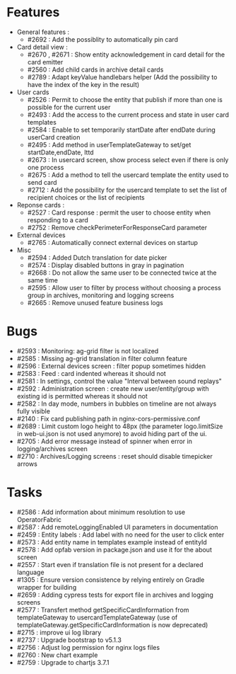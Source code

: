 # Features

- General features :
  * #2692 : Add the possiblity to automatically pin card 
- Card detail view :
  * #2670 , #2671 : Show entity acknowledgement in card detail for the card emitter
  * #2560 : Add child cards in archive detail cards
  * #2789 : Adapt keyValue handlebars helper (Add the possibility to have the index of the key in the result)
- User cards 
  * #2526 : Permit to choose the entity that publish if more than one is possible for the current user
  * #2493 : Add the access to the current process and state in user card templates
  * #2584 : Enable to set temporarily startDate after endDate during userCard creation
  * #2495 : Add method in userTemplateGateway to set/get startDate,endDate, lttd
  * #2673 : In usercard screen, show process select even if there is only one process
  * #2675 : Add a method to tell the usercard template the entity used to send card
  * #2712 : Add the possibility for the usercard template to set the list of recipient choices or the list of recipients
- Reponse cards : 
  * #2527 : Card response : permit the user to choose entity when responding to a card
  * #2752 : Remove checkPerimeterForResponseCard parameter 
- External devices
  * #2765 : Automatically connect external devices on startup
- Misc 
  * #2594 : Added Dutch translation for date picker
  * #2574 : Display disabled buttons in gray in pagination
  * #2668 : Do not allow the same user to be connected twice at the same time
  * #2595 : Allow user to filter by process without choosing a process group in archives, monitoring and logging screens
  * #2665 : Remove unused feature business logs

# Bugs

- #2593 : Monitoring: ag-grid filter is not localized
- #2585 : Missing ag-grid translation in filter column feature
- #2596 : External devices screen : filter popup sometimes hidden
- #2583 : Feed : card indented whereas it should not
- #2581 : In settings, control the value "Interval between sound replays"
- #2592 : Administration screen : create new user/entity/group with existing id is permitted whereas it should not
- #2582 : In day mode, numbers in bubbles on timeline are not always fully visible
- #2140 : Fix card publishing path in nginx-cors-permissive.conf
- #2689 : Limit custom logo height to 48px (the parameter logo.limitSize in web-ui.json is not used anymore) to avoid hiding part of the ui.
- #2705 : Add error message instead of spinner when error in logging/archives screen
- #2710 : Archives/Logging screens : reset should disable timepicker arrows

# Tasks

- #2586 : Add information about minimum resolution to use OperatorFabric
- #2587 : Add remoteLoggingEnabled UI parameters in documentation
- #2459 : Entity labels : Add label with no need for the user to click enter
- #2573 : Add entity name in templates example instead of entityId
- #2578 : Add opfab version in package.json and use it for the about screen
- #2557 : Start even if translation file is not present for a declared language
- #1305 : Ensure version consistence by relying entirely on Gradle wrapper for building
- #2659 : Adding cypress tests for export file in archives and logging screens
- #2577 : Transfert method getSpecificCardInformation from templateGateway to usercardTemplateGateway (use of templateGateway.getSpecificCardInformation is now deprecated)
- #2715 : improve ui log library
- #2737 : Upgrade bootstrap to v5.1.3
- #2756 : Adjust log permission for nginx logs files
- #2760 : New chart example
- #2759 : Upgrade to chartjs 3.7.1

